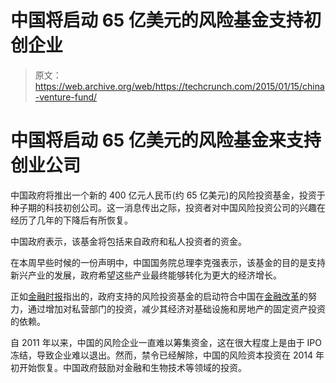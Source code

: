 # 中国将启动 65 亿美元的风险基金支持初创企业 

> 原文：<https://web.archive.org/web/https://techcrunch.com/2015/01/15/china-venture-fund/>

# 中国将启动 65 亿美元的风险基金来支持创业公司

中国政府将推出一个新的 400 亿元人民币(约 65 亿美元)的风险投资基金，投资于种子期的科技初创公司。这一消息传出之际，投资者对中国风险投资公司的兴趣在经历了几年的下降后有所恢复。

中国政府表示，该基金将包括来自政府和私人投资者的资金。

在本周早些时候的一份声明中，中国国务院总理李克强表示，该基金的目的是支持新兴产业的发展，政府希望这些产业最终能够转化为更大的经济增长。

正如[金融时报](https://web.archive.org/web/20221224144433/http://www.ft.com/intl/cms/s/0/73f216c8-9c97-11e4-a730-00144feabdc0.html#axzz3OxGkQHLJ)指出的，政府支持的风险投资基金的启动符合中国在[金融改革](https://web.archive.org/web/20221224144433/http://thediplomat.com/2014/12/china-sets-economic-reform-targets-for-2015/)的努力，通过增加对私营部门的投资，减少其经济对基础设施和房地产的固定资产投资的依赖。

自 2011 年以来，中国的风险企业一直难以筹集资金，这在很大程度上是由于 IPO 冻结，导致企业难以退出。然而，禁令已经解除，中国的风险资本投资在 2014 年初开始恢复。中国政府鼓励对金融和生物技术等领域的投资。